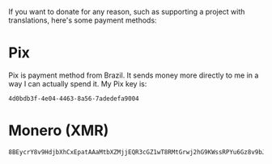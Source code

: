 If you want to donate for any reason, such as supporting a project with translations, here's some payment methods:

# Pix

Pix is payment method from Brazil. It sends money more directly to me in a way I can actually spend it.
My Pix key is:
```
4d0bdb3f-4e04-4463-8a56-7adedefa9004
```

# Monero (XMR)

```
8BEycrY8v9HdjbXhCxEpatAAaMtbXZMjjEQR3cGZ1wT8RMtGrwj2hG9KWssRPYu6Gz8v9bJwhu1d3SrFXDttRaVN2z2z2C2
```